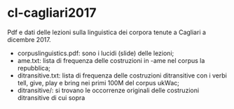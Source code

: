# cl-cagliari2017
Pdf e dati delle lezioni sulla linguistica dei corpora tenute a Cagliari a dicembre 2017.

- corpuslinguistics.pdf: sono i lucidi (slide) delle lezioni;
- ame.txt: lista di frequenza delle costruzioni in -ame nel corpus la repubblica;
- ditransitive.txt: lista di frequenza delle costruzioni ditransitive con i verbi tell, give, play e bring nei primi 100M del corpus ukWac;
- ditransitive/: si trovano le occorrenze originali delle costruzioni ditransitive di cui sopra
